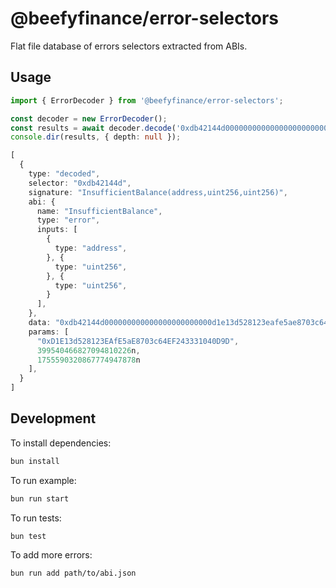 # @beefyfinance/error-selectors

Flat file database of errors selectors extracted from ABIs.

## Usage

```typescript
import { ErrorDecoder } from '@beefyfinance/error-selectors';

const decoder = new ErrorDecoder();
const results = await decoder.decode('0xdb42144d000000000000000000000000d1e13d528123eafe5ae8703c64ef243331040d9d000000000000000000000000000000000000000000000015a8bce1b91eba5e7200000000000000000000000000000000000000000000005f2bb5bf5025c5e226');
console.dir(results, { depth: null });
```

```typescript
[
  {
    type: "decoded",
    selector: "0xdb42144d",
    signature: "InsufficientBalance(address,uint256,uint256)",
    abi: {
      name: "InsufficientBalance",
      type: "error",
      inputs: [
        {
          type: "address",
        }, {
          type: "uint256",
        }, {
          type: "uint256",
        }
      ],
    },
    data: "0xdb42144d000000000000000000000000d1e13d528123eafe5ae8703c64ef243331040d9d000000000000000000000000000000000000000000000015a8bce1b91eba5e7200000000000000000000000000000000000000000000005f2bb5bf5025c5e226",
    params: [
      "0xD1E13d528123EAfE5aE8703c64EF243331040D9D",
      399540466827094810226n,
      1755590320867774947878n
    ],
  }
]
```

## Development

To install dependencies:

```bash
bun install
```

To run example:

```bash
bun run start
```

To run tests:

```bash
bun test
```

To add more errors:

```bash
bun run add path/to/abi.json
```